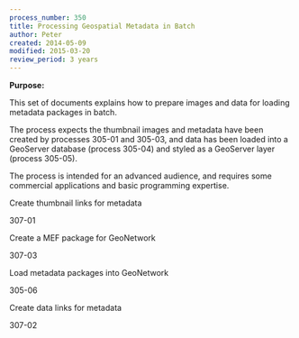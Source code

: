 ```yaml
---
process_number: 350
title: Processing Geospatial Metadata in Batch
author: Peter
created: 2014-05-09
modified: 2015-03-20
review_period: 3 years
---
```


**Purpose:**



This set of documents explains how to prepare images and data for loading metadata packages in batch.



The process expects the thumbnail images and metadata have been created by processes 305-01 and 305-03, and data has been loaded into a GeoServer database (process 305-04) and styled as a GeoServer layer (process 305-05).



The process is intended for an advanced audience, and requires some commercial applications and basic programming expertise.



Create thumbnail links for metadata



307-01



Create a MEF package for GeoNetwork



307-03



Load metadata packages into GeoNetwork



305-06



Create data links for metadata



307-02
